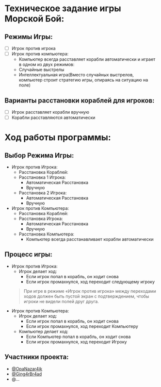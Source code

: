 # Техническое задание игры Морской Бой:
## Режимы Игры:
- [ ] Игрок против игрока
- [ ] Игрок против компьютера:
    - Компьютер всегда расставляет корабли автоматически и играет в одном из двух режимов:
    - Случайные выстрелы
    - Интеллектуальная игра(Вместо случайных выстрелов, компьютер строит стратегию игры, опираясь на ситуацию на поле)
## Варианты расстановки кораблей для игроков:
- [ ] Игрок расставляет корабли вручную
- [ ] Корабли расставляются автоматически
# Ход работы программы:
## Выбор Режима Игры:
- Игрок против Игрока:
   - Расстановка Кораблей:
   - Расстановка 1 Игрока:
       - Автоматическая Расстановка
       - Вручную
   - Расстановка 2 Игрока:
       - Автоматическая Расстановка
       - Вручную 
- Игрок против Компьютера:
   - Расстановка Кораблей:
   - Расстановка Игрока:
       - Автоматическая Расстановка
       - Вручную
   - Расстановка Компьютера:
       - Компьютер всегда расстанавливает корабли автоматически
## Процесс игры:
- Игрок против Игрока:
   - Игрок делает ход:
       - Если игрок попал в корабль, он ходит снова
       - Если игрок промахнулся, ход переходит следующему игроку
   > При игре в режиме «Игрок против игрока» между переходами ходов должен быть пустой экран с подтверждением, чтобы игроки не видели полей друг друга.
- Игрок против Компьютера:
   - Игрок делает ход:
       - Если игрок попал в корабль, он ходит снова
       - Если игрок промахнулся, ход переходит Компьютеру
   - Компьютер делает ход:
       - Если Компьютер попал в корабль, он ходит снова
       - Если игрок промахнулся, ход переходит Игроку
## Участники проекта:
- [@OpaNazar4ik](https://github.com/OpaNazar4ik)
- [@Ging4rBr4ad](https://github.com/Ging4rBr4ad)
- @...
